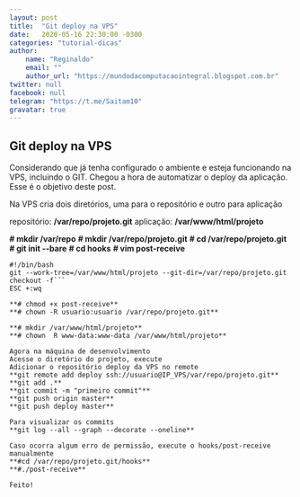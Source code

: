 ```yaml
---
layout: post
title:  "Git deploy na VPS"
date:   2020-05-16 22:30:00 -0300
categories: "tutorial-dicas"
author:
    name: "Reginaldo"
    email: ""
    author_url: "https://mundodacomputacaointegral.blogspot.com.br"
twitter: null
facebook: null
telegram: "https://t.me/Saitam10"
gravatar: true
---
```


## Git deploy na VPS

Considerando que já tenha configurado o ambiente e esteja funcionando na VPS, incluindo o GIT. Chegou a hora de automatizar o deploy da aplicação. Esse é o objetivo deste post.

Na VPS cria dois diretórios, uma para o repositório e outro para aplicação

repositório: **/var/repo/projeto.git**
aplicação: **/var/www/html/projeto**

**# mkdir /var/repo**
**# mkdir /var/repo/projeto.git**
**# cd /var/repo/projeto.git**
**# git init --bare**
**# cd hooks**
**# vim post-receive**
```
#!/bin/bash
git --work-tree=/var/www/html/projeto --git-dir=/var/repo/projeto.git checkout -f```
ESC +:wq

**# chmod +x post-receive**
**# chown -R usuario:usuario /var/repo/projeto.git**

**# mkdir /var/www/html/projeto**
**# chown  R www-data:www-data /var/www/html/projeto**

Agora na máquina de desenvolvimento
Acesse o diretório do projeto, execute
Adicionar o repositório deploy da VPS no remote
**git remote add deploy ssh://usuario@IP_VPS/var/repo/projeto.git**
**git add .**
**git commit -m "primeiro commit"**
**git push origin master**
**git push deploy master**

Para visualizar os commits
**git log --all --graph --decorate --oneline**

Caso ocorra algum erro de permissão, execute o hooks/post-receive manualmente
**#cd /var/repo/projeto.git/hooks**
**#./post-receive**

Feito!
